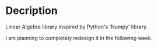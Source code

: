 # Decription

Linear Algebra library inspired by Python's 'Numpy' library. 

I am planning to completely redesign it in the following week.
